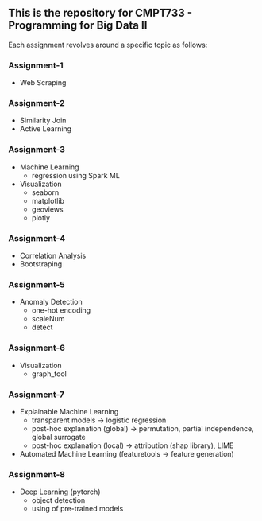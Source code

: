## This is the repository for CMPT733 - Programming for Big Data II

Each assignment revolves around a specific topic as follows:

### Assignment-1
- Web Scraping

### Assignment-2
- Similarity Join
- Active Learning

### Assignment-3
- Machine Learning
  - regression using Spark ML
- Visualization
  - seaborn
  - matplotlib
  - geoviews
  - plotly

### Assignment-4
- Correlation Analysis
- Bootstraping

### Assignment-5
- Anomaly Detection
  - one-hot encoding
  - scaleNum
  - detect

### Assignment-6
- Visualization
  - graph_tool

### Assignment-7
- Explainable Machine Learning 
  - transparent models -> logistic regression
  - post-hoc explanation (global) -> permutation, partial independence, global surrogate
  - post-hoc explanation (local) -> attribution (shap library), LIME
- Automated Machine Learning (featuretools -> feature generation)

### Assignment-8
- Deep Learning (pytorch)
  - object detection
  - using of pre-trained models
